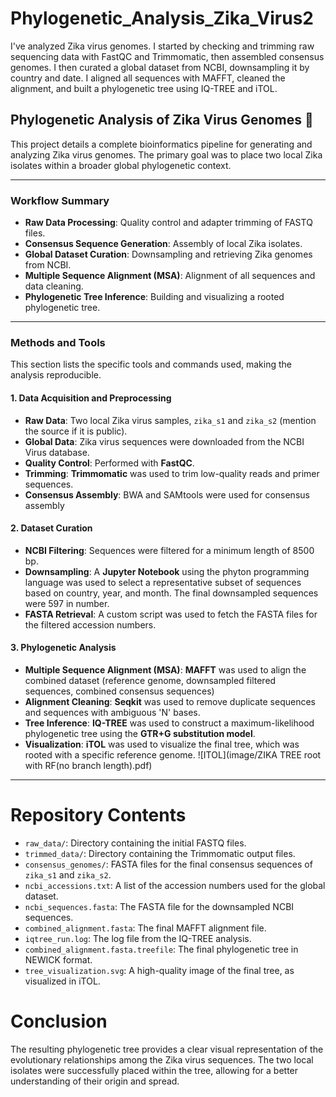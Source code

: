 # Phylogenetic_Analysis_Zika_Virus2
I've analyzed Zika virus genomes. I started by checking and trimming raw sequencing data with FastQC and Trimmomatic, then assembled consensus genomes. I then curated a global dataset from NCBI, downsampling it by country and date. I aligned all sequences with MAFFT, cleaned the alignment, and built a phylogenetic tree using IQ-TREE and iTOL.

## **Phylogenetic Analysis of Zika Virus Genomes** 🦠

This project details a complete bioinformatics pipeline for generating and analyzing Zika virus genomes. The primary goal was to place two local Zika isolates within a broader global phylogenetic context.

***

### **Workflow Summary**

* **Raw Data Processing**: Quality control and adapter trimming of FASTQ files.
* **Consensus Sequence Generation**: Assembly of local Zika isolates.
* **Global Dataset Curation**: Downsampling and retrieving Zika genomes from NCBI.
* **Multiple Sequence Alignment (MSA)**: Alignment of all sequences and data cleaning.
* **Phylogenetic Tree Inference**: Building and visualizing a rooted phylogenetic tree.

***

### **Methods and Tools**

This section lists the specific tools and commands used, making the analysis reproducible.

#### **1. Data Acquisition and Preprocessing**

* **Raw Data**: Two local Zika virus samples, `zika_s1` and `zika_s2` (mention the source if it is public).
* **Global Data**: Zika virus sequences were downloaded from the NCBI Virus database.
* **Quality Control**: Performed with **FastQC**.
* **Trimming**: **Trimmomatic** was used to trim low-quality reads and primer sequences.
* **Consensus Assembly**: BWA and SAMtools were used for consensus assembly

#### **2. Dataset Curation**

* **NCBI Filtering**: Sequences were filtered for a minimum length of 8500 bp.
* **Downsampling**: A **Jupyter Notebook** using the phyton programming language was used to select a representative subset of sequences based on country, year, and month. The final downsampled sequences were 597 in number.
* **FASTA Retrieval**: A custom script was used to fetch the FASTA files for the filtered accession numbers.

#### **3. Phylogenetic Analysis**

* **Multiple Sequence Alignment (MSA)**: **MAFFT** was used to align the combined dataset (reference genome, downsampled filtered sequences, combined consensus sequences)
* **Alignment Cleaning**: **Seqkit** was used to remove duplicate sequences and sequences with ambiguous 'N' bases.
* **Tree Inference**: **IQ-TREE** was used to construct a maximum-likelihood phylogenetic tree using the **GTR+G substitution model**.
* **Visualization**: **iTOL** was used to visualize the final tree, which was rooted with a specific reference genome.
![ITOL](image/ZIKA TREE root with RF(no branch length).pdf)

***

# Repository Contents

* `raw_data/`: Directory containing the initial FASTQ files.
* `trimmed_data/`: Directory containing the Trimmomatic output files.
* `consensus_genomes/`: FASTA files for the final consensus sequences of `zika_s1` and `zika_s2`.
* `ncbi_accessions.txt`: A list of the accession numbers used for the global dataset.
* `ncbi_sequences.fasta`: The FASTA file for the downsampled NCBI sequences.
* `combined_alignment.fasta`: The final MAFFT alignment file.
* `iqtree_run.log`: The log file from the IQ-TREE analysis.
* `combined_alignment.fasta.treefile`: The final phylogenetic tree in NEWICK format.
* `tree_visualization.svg`: A high-quality image of the final tree, as visualized in iTOL.


# Conclusion

The resulting phylogenetic tree provides a clear visual representation of the evolutionary relationships among the Zika virus sequences. The two local isolates were successfully placed within the tree, allowing for a better understanding of their origin and spread.
